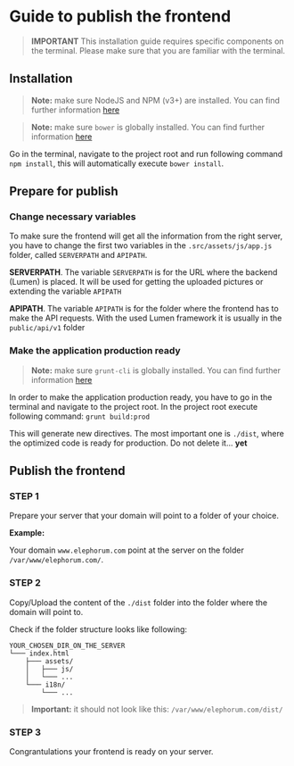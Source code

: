 # Guide to publish the frontend

> **IMPORTANT** This installation guide requires specific components on the terminal. Please make sure that you are familiar with the terminal.

## Installation

> **Note:** make sure NodeJS and NPM (v3+) are installed. You can find further information [here](https://docs.npmjs.com/getting-started/installing-node)

> **Note:** make sure `bower` is globally installed. You can find further information [here](http://bower.io/#install-bower)

Go in the terminal, navigate to the project root and run following command `npm install`, this will automatically execute `bower install`.

## Prepare for publish

### Change necessary variables

To make sure the frontend will get all the information from the right server, you have to change the first two variables in the `.src/assets/js/app.js` folder, called `SERVERPATH` and `APIPATH`.

**SERVERPATH**. The variable `SERVERPATH` is for the URL where the backend (Lumen) is placed. It will be used for getting the uploaded pictures or extending the variable `APIPATH`

**APIPATH**. The variable `APIPATH` is for the folder where the frontend has to make the API requests. With the used Lumen framework it is usually in the `public/api/v1` folder

### Make the application production ready

> **Note:** make sure `grunt-cli` is globally installed. You can find further information [here](https://www.npmjs.com/package/grunt-cli)

In order to make the application production ready, you have to go in the terminal and navigate to the project root. In the project root execute following command: `grunt build:prod`

This will generate new directives. The most important one is `./dist`, where the optimized code is ready for production. Do not delete it... **yet**

## Publish the frontend

### STEP 1
Prepare your server that your domain will point to a folder of your choice.

**Example:**

Your domain `www.elephorum.com` point at the server on the folder `/var/www/elephorum.com/`.

### STEP 2
Copy/Upload the content of the `./dist` folder into the folder where the domain will point to.

Check if the folder structure looks like following:

```
YOUR_CHOSEN_DIR_ON_THE_SERVER
└─── index.html
    ├─── assets/
    │   ├─── js/
    │   └─── ...
    └─── i18n/
        └─── ...

```

> **Important:** it should not look like this: `/var/www/elephorum.com/dist/`

### STEP 3

Congrantulations your frontend is ready on your server.


